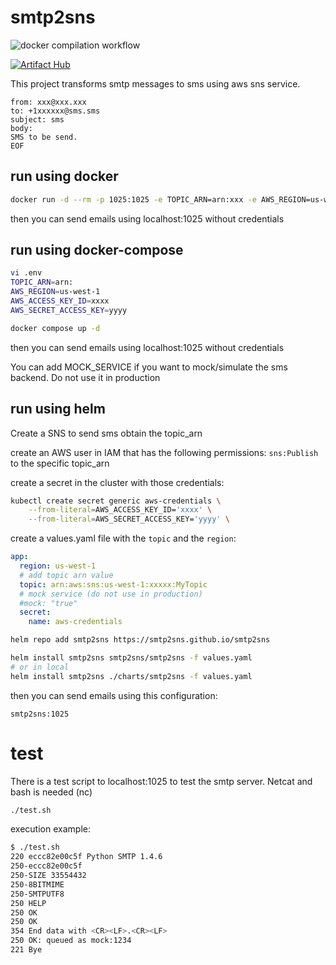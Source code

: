 # smtp2sns

![docker compilation workflow](https://github.com/smtp2sns/smtp2sns/actions/workflows/docker-publish.yml/badge.svg)

[![Artifact Hub](https://img.shields.io/endpoint?url=https://artifacthub.io/badge/repository/smtp2sns)](https://artifacthub.io/packages/search?repo=smtp2sns)

This project transforms smtp messages to sms using aws sns service.
```
from: xxx@xxx.xxx
to: +1xxxxxx@sms.sms
subject: sms
body:
SMS to be send.
EOF
```
## run using docker
```bash
docker run -d --rm -p 1025:1025 -e TOPIC_ARN=arn:xxx -e AWS_REGION=us-west-1 -e AWS_ACCESS_KEY_ID=xxxx -e AWS_SECRET_ACCESS_KEY=yyyy ghcr.io/smtp2sns/smtp2sns
```


then you can send emails using localhost:1025 without credentials


## run using docker-compose
```bash
vi .env
TOPIC_ARN=arn:
AWS_REGION=us-west-1
AWS_ACCESS_KEY_ID=xxxx
AWS_SECRET_ACCESS_KEY=yyyy
```

```bash
docker compose up -d
```

then you can send emails using localhost:1025 without credentials

You can add MOCK_SERVICE if you want to mock/simulate the sms backend. Do not use it in production

## run using helm

Create a SNS to send sms obtain the topic_arn

create an AWS user in IAM that has the following permissions: `sns:Publish` to the specific topic_arn

create a secret in the cluster with those credentials:
```bash
kubectl create secret generic aws-credentials \
    --from-literal=AWS_ACCESS_KEY_ID='xxxx' \
    --from-literal=AWS_SECRET_ACCESS_KEY='yyyy' \

```
create a values.yaml file with the `topic` and the `region`:
```yaml
app:
  region: us-west-1
  # add topic arn value
  topic: arn:aws:sns:us-west-1:xxxxx:MyTopic
  # mock service (do not use in production)
  #mock: "true"  
  secret: 
    name: aws-credentials
```

```bash
helm repo add smtp2sns https://smtp2sns.github.io/smtp2sns

helm install smtp2sns smtp2sns/smtp2sns -f values.yaml
# or in local
helm install smtp2sns ./charts/smtp2sns -f values.yaml
```

then you can send emails using this configuration:
```
smtp2sns:1025
```


# test

There is a test script to localhost:1025 to test the smtp server. Netcat and bash is needed (nc)
```bash
./test.sh
```

execution example:
```bash
$ ./test.sh
220 eccc82e00c5f Python SMTP 1.4.6
250-eccc82e00c5f
250-SIZE 33554432
250-8BITMIME
250-SMTPUTF8
250 HELP
250 OK
250 OK
354 End data with <CR><LF>.<CR><LF>
250 OK: queued as mock:1234
221 Bye
```

